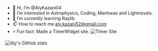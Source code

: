 - 👋 Hi, I’m @AlyKazani04
- 👀 I’m interested in Astrophysics, Coding, Manhwas and Lightnovels.
- 🌱 I’m currently learning Raylib.
- 📫 How to reach me aly.kazani52@gmail.com
- ⚡ Fun fact: Made a TimerWidget site.
![TImer Site](https://stream-timer-widget.vercel.app/)

![Aly's GitHub stats](https://github-readme-stats.vercel.app/api?username=AlyKazani04&theme=dark&show_icons=true)

<!---
AlyKazani04/AlyKazani04 is a ✨ special ✨ repository because its `README.md` (this file) appears on your GitHub profile.
You can click the Preview link to take a look at your changes.
--->
